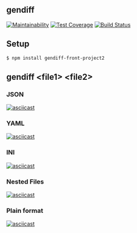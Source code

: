 ## gendiff

[![Maintainability](https://api.codeclimate.com/v1/badges/baf6ca1d42697cf7811a/maintainability)](https://codeclimate.com/github/morphizm/frontend-project-lvl2/maintainability)
[![Test Coverage](https://api.codeclimate.com/v1/badges/baf6ca1d42697cf7811a/test_coverage)](https://codeclimate.com/github/morphizm/frontend-project-lvl2/test_coverage)
[![Build Status](https://travis-ci.org/morphizm/frontend-project-lvl2.svg?branch=master)](https://travis-ci.org/morphizm/frontend-project-lvl2)

## Setup 

```sh
$ npm install gendiff-front-project2
```

## gendiff \<file1\> \<file2\>

### JSON
[![asciicast](https://asciinema.org/a/u3Y0DiVW9LmbDTAyvmOSE7UBw.svg)](https://asciinema.org/a/u3Y0DiVW9LmbDTAyvmOSE7UBw)

### YAML
[![asciicast](https://asciinema.org/a/Jj5yqWvI9nsp7YvoNrXvT06FH.svg)](https://asciinema.org/a/Jj5yqWvI9nsp7YvoNrXvT06FH)

### INI
[![asciicast](https://asciinema.org/a/6uaxkSLmrxUUGOHwPnecUmnYZ.svg)](https://asciinema.org/a/6uaxkSLmrxUUGOHwPnecUmnYZ)

### Nested Files
[![asciicast](https://asciinema.org/a/lKfCT32jPmeW2213HQq9uxvkN.svg)](https://asciinema.org/a/lKfCT32jPmeW2213HQq9uxvkN)

### Plain format
[![asciicast](https://asciinema.org/a/S2GiuqLYaRGcfQmQb7yBIBu1f.svg)](https://asciinema.org/a/S2GiuqLYaRGcfQmQb7yBIBu1f)